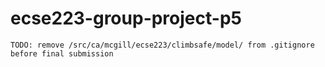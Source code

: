 # ecse223-group-project-p5

    TODO: remove /src/ca/mcgill/ecse223/climbsafe/model/ from .gitignore before final submission
